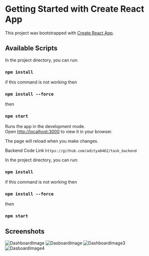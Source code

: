 # Getting Started with Create React App

This project was bootstrapped with [Create React App](https://github.com/facebook/create-react-app).

## Available Scripts

In the project directory, you can run:
### `npm install` 

if this command is not working then 
### `npm install --force`

then
### `npm start`

Runs the app in the development mode.\
Open [http://localhost:3000](http://localhost:3000) to view it in your browser.

The page will reload when you make changes.

Backend Code Link `https://github.com/aditya8462/task_backend`

In the project directory, you can run:
### `npm install` 

if this command is not working then 
### `npm install --force`

then
### `npm start`


## Screenshots
![DashboardImage](https://github.com/aditya8462/task_frontend/assets/93572760/c9294a6c-3b17-48e8-b658-79699b3671cb)
![DasboardImage](https://github.com/aditya8462/task_frontend/assets/93572760/1c5bcd6a-5f48-453d-99f3-2be84121ddc2)
![DashboardImage3](https://github.com/aditya8462/task_frontend/assets/93572760/ba52d072-d289-40a9-bd11-d730e0d552d6)
![DasboardImage4](https://github.com/aditya8462/task_frontend/assets/93572760/27f021dd-66ad-41cd-a9e5-f5afb64c316d)

